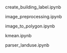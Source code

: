 create_building_label.ipynb

image_preprocessing.ipynb

image_to_polygon.ipynb

kmean.ipynb

parser_landuse.ipynb
